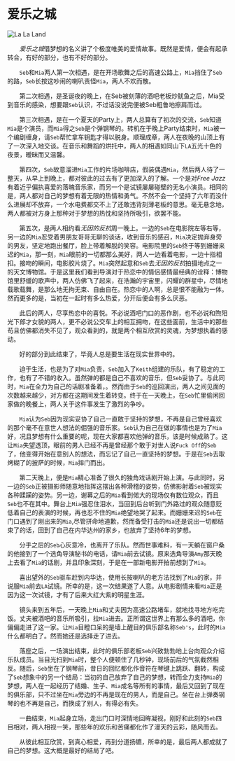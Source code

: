 # 爱乐之城
![La La Land](http://p1.bqimg.com/567571/4330477133349416.jpg)

&nbsp;&nbsp;&nbsp;&nbsp;&nbsp;&nbsp;&nbsp;*爱乐之城*借梦想的名义讲了个极度唯美的爱情故事。既然是爱情，便会有起承转合，有好的部分，也有不好的部分。

&nbsp;&nbsp;&nbsp;&nbsp;&nbsp;&nbsp;&nbsp;`Seb`和`Mia`两人第一次相遇，是在开场歌舞之后的高速公路上，`Mia`挡住了`Seb`的路，`Seb`长按这吵闹的喇叭责怪`Mia`，两人不欢而散。

&nbsp;&nbsp;&nbsp;&nbsp;&nbsp;&nbsp;&nbsp;第二次相遇，是圣诞夜的晚上，在Seb被刻薄的酒吧老板炒鱿鱼之后，Mia受到音乐的感染，想要跟`Seb`认识，不过话没说完便被Seb粗鲁地擦肩而过。

&nbsp;&nbsp;&nbsp;&nbsp;&nbsp;&nbsp;&nbsp;第三次相遇，是在一个夏天的Party上，两人总算有了初次的交流，`Seb`知道`Mia`是个演员，而`Mia`得之`Seb`是个弹钢琴的。转机在于晚上Party结束时，`Mia`被一个编剧缠身，请`Seb`帮忙拿车钥匙才得以脱身。顺理成章，两人在夜晚的山顶上有了一次深入地交谈。在音乐和舞蹈的烘托中，两人的相遇如同山下`LA`五光十色的夜景，暧昧而又温馨。

&nbsp;&nbsp;&nbsp;&nbsp;&nbsp;&nbsp;&nbsp;第四次，`Seb`故意溜进`Mia`工作的片场咖啡店，假装偶遇`Mia`，然后两人待了一整天，从早上到晚上，都对彼此的过去有了更加深入的了解。一个是对*Free Jazz*有着近乎偏执喜爱的落魄音乐家，而另一个是试镜屡屡碰壁的无名小演员。相同的是，两人都对自己的梦想有着无限的热情和勇气。不然不会一个坚持了六年而没什么进展却不放弃，一个水电费都交不上了还敢违背刻薄老板的意思。毫无悬念地，两人都被对方身上那种对于梦想的热忱和坚持所吸引，欲罢不能。

&nbsp;&nbsp;&nbsp;&nbsp;&nbsp;&nbsp;&nbsp;第五次，是两人相约看*无因的反抗*周一晚上。一边的`Seb`在电影院左等右等，另一边的`Mia`忍受着男朋友哥哥无聊的谈话，收到音乐的感召，`Mia`决定抛弃身旁的男友，坚定地跑出餐厅，脸上带着解脱的笑容。电影院里的`Seb`终于等到姗姗来迟的`Mia`，那一刻，`Mia`眼前的一切都那么美好，两人一边看着电影，一边十指相扣。接吻的瞬间，电影胶片烧了。`Mia`突然起意和`Seb`去*无因的反抗*拍摄地点之一的天文博物馆。于是这里我们看到导演对于热恋中的情侣感情最经典的诠释：博物馆里舒缓的歌声中，两人仿佛飞了起来，在浩瀚的宇宙里，闪耀的群星中，尽情地载歌载舞，是那么地无拘无束、自由自在。热恋中的人啊，总是恨不能融为一体。然而更多的是，当初在一起时有多么热爱，分开后便会有多么厌恶。

&nbsp;&nbsp;&nbsp;&nbsp;&nbsp;&nbsp;&nbsp;此后的两人，尽享热恋中的喜悦。不必说酒吧门口的恶作剧，也不必说和煦阳光下郎才女貌的两人，更不必说公交车上的相互拥吻，在这些面前，生活中的那些苟且仿佛都消失不见了，观众看到的，就是两个相互欣赏的灵魂，为梦想执着的感动。

&nbsp;&nbsp;&nbsp;&nbsp;&nbsp;&nbsp;&nbsp;好的部分到此结束了，毕竟人总是要生活在现实世界中的。

&nbsp;&nbsp;&nbsp;&nbsp;&nbsp;&nbsp;&nbsp;迫于生活，也是为了对`Mia`负责，`Seb`加入了`Keith`组建的乐队，有了稳定的工作，也有了不错的收入。虽然弹的都是自己不喜欢的音乐，但`Seb`妥协了。与此同时，`Mia`在全力为自己的话剧准备着，。然而由于`Seb`的巡回演出，两人之间见面的次数越来越少，对方都在这期间发生着转变。终于在一天晚上，在`Seb`忙里偷闲回家做的晚餐上，两人关于这件事发生了激烈的争吵。

&nbsp;&nbsp;&nbsp;&nbsp;&nbsp;&nbsp;&nbsp;`Mia`认为`Seb`因为现实妥协了自己一直敢于坚持的梦想，不再是自己曾经喜欢的那个毫不在意世人想法的倔强的音乐家。`Seb`认为自己在做的事情也是为了`Mia`好，况且梦想有什么重要的呢，现在大家都喜欢他弹的音乐，该是时候成熟了。这让`Mia`失望透顶，眼前的男人已经不再是曾经那个敢于对世人说`Fuck Off`的`Seb`了，他变得开始在意别人的想法，而忘记了自己一直坚持的梦想。于是在`Seb`去取烤糊了的披萨的时候，`Mia`摔门而出。

&nbsp;&nbsp;&nbsp;&nbsp;&nbsp;&nbsp;&nbsp;第二天晚上，便是`Mia`精心准备了很久的独角戏话剧开始上演。与此同时，另一边的`Seb`正被摄影师随意地指挥这摆出各种滑稽的姿势，仿佛影射着`Seb`被现实各种蹂躏的姿势。另一边，谢幕之后的`Mia`看到偌大的现场仅有数位观众，而且`Seb`也不在其中。舞台上`Mia`强忍住泪水，当回到后台听到门外路过的观众随意贬低着自己的表演的时候，再也忍不住的`Mia`绝望地哭了起来。而姗姗来迟的`Seb`在门口遇到了刚出来的`Mia`,尽管拼命地道歉，然而备受打击的`Mia`还是说出一切都结束了的话，回到了自己在内华达州的家乡，也放弃了坚持6年的梦想。

&nbsp;&nbsp;&nbsp;&nbsp;&nbsp;&nbsp;&nbsp;分手之后的`Seb`心灰意冷，也离开了乐队。然而世事难料，有一天躺在窗户桑的他接到了一个选角导演秘书的电话，请`Mia`前去试镜。原来选角导演`Amy`那天晚上去看了`Mia`的话剧，并且印象深刻，于是在一部新电影开拍前想到了`Mia`。

&nbsp;&nbsp;&nbsp;&nbsp;&nbsp;&nbsp;&nbsp;喜出望外的`Seb`驱车赶到内华达，使用长按喇叭的老方法找到了`Mia`的家，并说服`Mia`前去`LA`试镜。所幸的是，这一次结果遂了人意。从电影剧情来看`Mia`正是因为这一次试镜，才有了后来大红大紫的明星生涯。

&nbsp;&nbsp;&nbsp;&nbsp;&nbsp;&nbsp;&nbsp;镜头来到五年后，一天晚上`Mia`和丈夫因为高速公路堵车，就地找寻地方吃完饭。丈夫被酒吧的音乐所吸引，拉`Mia`进去。正所谓这世界上有那么多的酒吧，你偏偏走进了这一家。让`Mia`目瞪口呆的是墙上醒目的俱乐部名称`Seb's`，此时的`Mia`什么都明白了。然而她还是选择走了进去。

&nbsp;&nbsp;&nbsp;&nbsp;&nbsp;&nbsp;&nbsp;落座之后，一场演出结束，此时的俱乐部老板`Seb`兴致勃勃地上台向观众介绍乐队成员。当目光扫到`Mia`时，整个人便顿住了几秒钟，现场前后的气氛截然相反。随后，`Seb`坐在了钢琴前，昔日的回忆都化作音符在琴键上跳跃、翻转，构成了`Seb`想象中的另一个结局：当初的自己放弃了自己的梦想，转而全力支持`Mia`的梦想，两人在一起经历了结婚、生子、`Mia`成名等所有的事情，最后又回到了现在的俱乐部，只不过坐在`Mia`旁边的不再是现在的男人，而是自己。坐在台上弹奏钢琴的也不再是自己，而换成了别人，有得必有失。

&nbsp;&nbsp;&nbsp;&nbsp;&nbsp;&nbsp;&nbsp;一曲结束，`Mia`起身立场，走出门口时深情地回眸凝视，刚好和此刻的`Seb`四目相对，两人相视一笑，那些年的欢乐和苦痛都化作了漫天的云彩，随风而去。

&nbsp;&nbsp;&nbsp;&nbsp;&nbsp;&nbsp;&nbsp;从彼此相互欣赏，到真心相爱，再到分道扬镳，所幸的是，最后两人都成就了自己的梦想。这大概是最好的结局了吧。

